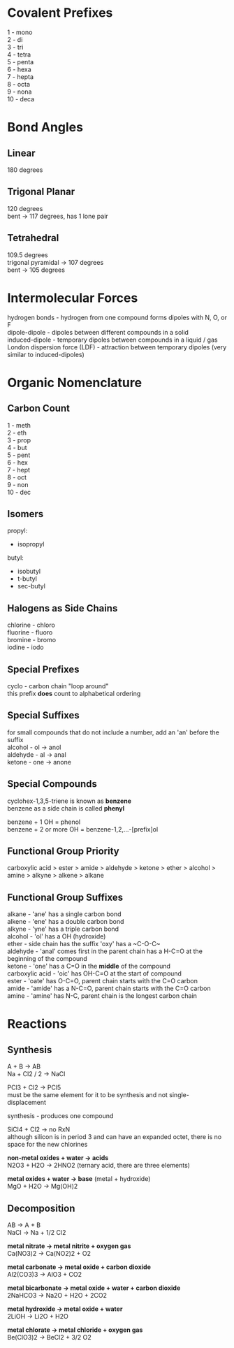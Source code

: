 # Covalent Prefixes

1 - mono  
2 - di  
3 - tri   
4 - tetra    
5 - penta  
6 - hexa  
7 - hepta    
8 - octa  
9 - nona  
10 - deca  

# Bond Angles

## Linear 
180 degrees  

## Trigonal Planar 
120 degrees  
bent -> 117 degrees, has 1 lone pair  

## Tetrahedral 
109.5 degrees  
trigonal pyramidal -> 107 degrees  
bent -> 105 degrees  

# Intermolecular Forces

hydrogen bonds - hydrogen from one compound forms dipoles with N, O, or F  
dipole-dipole - dipoles between different compounds in a solid  
induced-dipole - temporary dipoles between compounds in a liquid / gas  
London dispersion force (LDF) - attraction between temporary dipoles (very similar to induced-dipoles)  

# Organic Nomenclature  

## Carbon Count 
1 - meth  
2 - eth  
3 - prop  
4 - but  
5 - pent  
6 - hex  
7 - hept  
8 - oct  
9 - non  
10 - dec  

## Isomers
propyl:  
- isopropyl  

butyl:  
- isobutyl  
- t-butyl  
- sec-butyl  

## Halogens as Side Chains  
chlorine - chloro  
fluorine - fluoro  
bromine - bromo  
iodine - iodo  

## Special Prefixes 
cyclo - carbon chain "loop around"  
this prefix **does** count to alphabetical ordering

## Special Suffixes 
for small compounds that do not include a number, add an 'an' before the suffix  
alcohol - ol -> anol  
aldehyde - al -> anal  
ketone - one -> anone  

## Special Compounds 
cyclohex-1,3,5-triene is known as **benzene**  
benzene as a side chain is called **phenyl**  

benzene + 1 OH = phenol  
benzene + 2 or more OH = benzene-1,2,...-[prefix]ol  

## Functional Group Priority
carboxylic acid > ester > amide > aldehyde > ketone > ether > alcohol > amine > alkyne > alkene > alkane  

## Functional Group Suffixes
alkane - 'ane' has a single carbon bond   
alkene - 'ene' has a double carbon bond  
alkyne - 'yne' has a triple carbon bond   
alcohol - 'ol' has a OH (hydroxide)   
ether - side chain has the suffix 'oxy' has a \~C-O-C~  
aldehyde - 'anal' comes first in the parent chain has a H-C=O at the beginning of the compound  
ketone - 'one' has a C=O in the **middle** of the compound  
carboxylic acid - 'oic' has OH-C=O at the start of compound  
ester - 'oate' has O-C=O, parent chain starts with the C=O carbon  
amide - 'amide' has a N-C=O, parent chain starts with the C=O carbon  
amine - 'amine' has N-C, parent chain is the longest carbon chain  

# Reactions

## Synthesis
A + B -> AB  
Na + Cl2 / 2 -> NaCl  

PCl3 + Cl2 -> PCl5  
must be the same element for it to be synthesis and not single-displacement  

synthesis - produces one compound  

SiCl4 + Cl2 -> no RxN  
although silicon is in period 3 and can have an expanded octet, there is no space for the new chlorines  

**non-metal oxides + water -> acids**  
N2O3 + H2O -> 2HNO2 (ternary acid, there are three elements)  

**metal oxides + water -> base** (metal + hydroxide)  
MgO + H2O -> Mg(OH)2  

## Decomposition
AB -> A + B  
NaCl -> Na + 1/2 Cl2  

**metal nitrate -> metal nitrite + oxygen gas**  
Ca(NO3)2 -> Ca(NO2)2 + O2  

**metal carbonate -> metal oxide + carbon dioxide**  
Al2(CO3)3 -> AlO3 + CO2  

**metal bicarbonate -> metal oxide + water + carbon dioxide**  
2NaHCO3 -> Na2O + H2O + 2CO2  

**metal hydroxide -> metal oxide + water**  
2LiOH -> Li2O + H2O  

**metal chlorate -> metal chloride + oxygen gas**  
Be(ClO3)2 -> BeCl2 + 3/2 O2  

